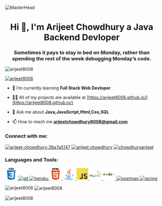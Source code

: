 ![MasterHead](https://user-images.githubusercontent.com/105917614/201415026-4f3f4d1e-b314-478b-85ec-7a492ef3dd7c.gif)
<h1 align="center">Hi 👋, I'm Arijeet Chowdhury a Java Backend Devloper</h1>
<h3 align="center">Sometimes it pays to stay in bed on Monday, rather than spending the rest of the week debugging Monday’s code.</h3>
<p align="left"> <img src="https://komarev.com/ghpvc/?username=arijeet8008&label=Profile%20views&color=0e75b6&style=flat" alt="arijeet8008" /> </p>

<p align="left"> <a href="https://github.com/ryo-ma/github-profile-trophy"><img src="https://github-profile-trophy.vercel.app/?username=arijeet8008" alt="arijeet8008" /></a> </p>

- 🌱 I’m currently learning **Full Stack Web Devloper**

- 👨‍💻 All of my projects are available at [https://arijeet8008.github.io/](https://arijeet8008.github.io/)

- 💬 Ask me about **Java,JavaScript,Html,Css,SQL**

- 📫 How to reach me **arijeetchowdhury8008@gmail.com**

<h3 align="left">Connect with me:</h3>
<p align="left">
<a href="https://linkedin.com/in/arijeet-chowdhury-38a7a5147" target="blank"><img align="center" src="https://raw.githubusercontent.com/rahuldkjain/github-profile-readme-generator/master/src/images/icons/Social/linked-in-alt.svg" alt="arijeet-chowdhury-38a7a5147" height="30" width="40" /></a>
<a href="https://fb.com/arijeet chowdhury" target="blank"><img align="center" src="https://raw.githubusercontent.com/rahuldkjain/github-profile-readme-generator/master/src/images/icons/Social/facebook.svg" alt="arijeet chowdhury" height="30" width="40" /></a>
<a href="https://instagram.com/chowdhuryarijeet" target="blank"><img align="center" src="https://raw.githubusercontent.com/rahuldkjain/github-profile-readme-generator/master/src/images/icons/Social/instagram.svg" alt="chowdhuryarijeet" height="30" width="40" /></a>
</p>

<h3 align="left">Languages and Tools:</h3>
<p align="left"> <a href="https://www.w3schools.com/css/" target="_blank" rel="noreferrer"> <img src="https://raw.githubusercontent.com/devicons/devicon/master/icons/css3/css3-original-wordmark.svg" alt="css3" width="40" height="40"/> </a> <a href="https://git-scm.com/" target="_blank" rel="noreferrer"> <img src="https://www.vectorlogo.zone/logos/git-scm/git-scm-icon.svg" alt="git" width="40" height="40"/> </a> <a href="https://heroku.com" target="_blank" rel="noreferrer"> <img src="https://www.vectorlogo.zone/logos/heroku/heroku-icon.svg" alt="heroku" width="40" height="40"/> </a> <a href="https://www.w3.org/html/" target="_blank" rel="noreferrer"> <img src="https://raw.githubusercontent.com/devicons/devicon/master/icons/html5/html5-original-wordmark.svg" alt="html5" width="40" height="40"/> </a> <a href="https://www.java.com" target="_blank" rel="noreferrer"> <img src="https://raw.githubusercontent.com/devicons/devicon/master/icons/java/java-original.svg" alt="java" width="40" height="40"/> </a> <a href="https://developer.mozilla.org/en-US/docs/Web/JavaScript" target="_blank" rel="noreferrer"> <img src="https://raw.githubusercontent.com/devicons/devicon/master/icons/javascript/javascript-original.svg" alt="javascript" width="40" height="40"/> </a> <a href="https://www.mysql.com/" target="_blank" rel="noreferrer"> <img src="https://raw.githubusercontent.com/devicons/devicon/master/icons/mysql/mysql-original-wordmark.svg" alt="mysql" width="40" height="40"/> </a> <a href="https://nodejs.org" target="_blank" rel="noreferrer"> <img src="https://raw.githubusercontent.com/devicons/devicon/master/icons/nodejs/nodejs-original-wordmark.svg" alt="nodejs" width="40" height="40"/> </a> <a href="https://postman.com" target="_blank" rel="noreferrer"> <img src="https://www.vectorlogo.zone/logos/getpostman/getpostman-icon.svg" alt="postman" width="40" height="40"/> </a> <a href="https://spring.io/" target="_blank" rel="noreferrer"> <img src="https://www.vectorlogo.zone/logos/springio/springio-icon.svg" alt="spring" width="40" height="40"/> </a> </p>

<p><img align="left" src="https://github-readme-stats.vercel.app/api/top-langs?username=arijeet8008&show_icons=true&locale=en&layout=compact" alt="arijeet8008" /></p>

<p>&nbsp;<img align="center" src="https://github-readme-stats.vercel.app/api?username=arijeet8008&show_icons=true&locale=en" alt="arijeet8008" /></p>

<p><img align="center" src="https://github-readme-streak-stats.herokuapp.com/?user=arijeet8008&" alt="arijeet8008" /></p>
